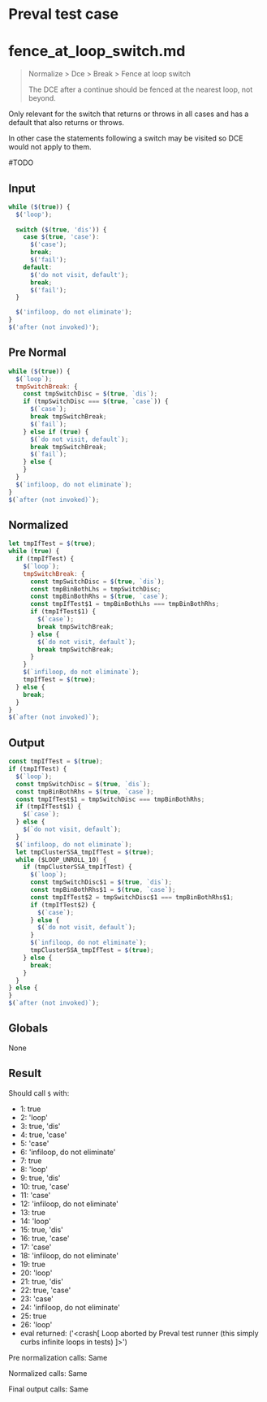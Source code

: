 # Preval test case

# fence_at_loop_switch.md

> Normalize > Dce > Break > Fence at loop switch
>
> The DCE after a continue should be fenced at the nearest loop, not beyond.

Only relevant for the switch that returns or throws in all cases and has a default that also returns or throws.

In other case the statements following a switch may be visited so DCE would not apply to them.

#TODO

## Input

`````js filename=intro
while ($(true)) {
  $('loop');
  
  switch ($(true, 'dis')) {
    case $(true, 'case'):
      $('case');
      break;
      $('fail');
    default:
      $('do not visit, default');
      break;
      $('fail');
  }

  $('infiloop, do not eliminate');
}
$('after (not invoked)');
`````

## Pre Normal

`````js filename=intro
while ($(true)) {
  $(`loop`);
  tmpSwitchBreak: {
    const tmpSwitchDisc = $(true, `dis`);
    if (tmpSwitchDisc === $(true, `case`)) {
      $(`case`);
      break tmpSwitchBreak;
      $(`fail`);
    } else if (true) {
      $(`do not visit, default`);
      break tmpSwitchBreak;
      $(`fail`);
    } else {
    }
  }
  $(`infiloop, do not eliminate`);
}
$(`after (not invoked)`);
`````

## Normalized

`````js filename=intro
let tmpIfTest = $(true);
while (true) {
  if (tmpIfTest) {
    $(`loop`);
    tmpSwitchBreak: {
      const tmpSwitchDisc = $(true, `dis`);
      const tmpBinBothLhs = tmpSwitchDisc;
      const tmpBinBothRhs = $(true, `case`);
      const tmpIfTest$1 = tmpBinBothLhs === tmpBinBothRhs;
      if (tmpIfTest$1) {
        $(`case`);
        break tmpSwitchBreak;
      } else {
        $(`do not visit, default`);
        break tmpSwitchBreak;
      }
    }
    $(`infiloop, do not eliminate`);
    tmpIfTest = $(true);
  } else {
    break;
  }
}
$(`after (not invoked)`);
`````

## Output

`````js filename=intro
const tmpIfTest = $(true);
if (tmpIfTest) {
  $(`loop`);
  const tmpSwitchDisc = $(true, `dis`);
  const tmpBinBothRhs = $(true, `case`);
  const tmpIfTest$1 = tmpSwitchDisc === tmpBinBothRhs;
  if (tmpIfTest$1) {
    $(`case`);
  } else {
    $(`do not visit, default`);
  }
  $(`infiloop, do not eliminate`);
  let tmpClusterSSA_tmpIfTest = $(true);
  while ($LOOP_UNROLL_10) {
    if (tmpClusterSSA_tmpIfTest) {
      $(`loop`);
      const tmpSwitchDisc$1 = $(true, `dis`);
      const tmpBinBothRhs$1 = $(true, `case`);
      const tmpIfTest$2 = tmpSwitchDisc$1 === tmpBinBothRhs$1;
      if (tmpIfTest$2) {
        $(`case`);
      } else {
        $(`do not visit, default`);
      }
      $(`infiloop, do not eliminate`);
      tmpClusterSSA_tmpIfTest = $(true);
    } else {
      break;
    }
  }
} else {
}
$(`after (not invoked)`);
`````

## Globals

None

## Result

Should call `$` with:
 - 1: true
 - 2: 'loop'
 - 3: true, 'dis'
 - 4: true, 'case'
 - 5: 'case'
 - 6: 'infiloop, do not eliminate'
 - 7: true
 - 8: 'loop'
 - 9: true, 'dis'
 - 10: true, 'case'
 - 11: 'case'
 - 12: 'infiloop, do not eliminate'
 - 13: true
 - 14: 'loop'
 - 15: true, 'dis'
 - 16: true, 'case'
 - 17: 'case'
 - 18: 'infiloop, do not eliminate'
 - 19: true
 - 20: 'loop'
 - 21: true, 'dis'
 - 22: true, 'case'
 - 23: 'case'
 - 24: 'infiloop, do not eliminate'
 - 25: true
 - 26: 'loop'
 - eval returned: ('<crash[ Loop aborted by Preval test runner (this simply curbs infinite loops in tests) ]>')

Pre normalization calls: Same

Normalized calls: Same

Final output calls: Same
